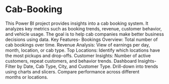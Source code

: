 # Cab-Booking
This Power BI project provides insights into a cab booking system. It analyzes key metrics such as booking trends, revenue, customer behavior, and vehicle usage. The goal is to help cab companies make better business decisions using data.
Key Features-
Bookings Overview: Total number of cab bookings over time.
Revenue Analysis: View of earnings per day, month, location, or cab type.
Top Locations: Identify which locations have the most pickups and drop-offs.
Customer Insights: Number of active customers, repeat customers, and behavior trends.
Dashboard Insights-
Filter by Date, Cab Type, City, and Customer Type.
Drill-down into trends using charts and slicers.
Compare performance across different months or locations.

